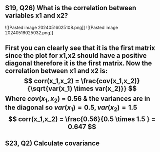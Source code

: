 ## S19, Q26) What is the correlation between variables x1 and x2?
![[Pasted image 20240516025108.png]]
![[Pasted image 20240516025032.png]]

First you can clearly see that it is the first matrix since the plot for x1,x2 should have a positive diagonal therefore it is the first matrix. Now the correlation between x1 and x2 is:
$$
corr(x_1,x_2) = \frac{cov(x_1,x_2)}{\sqrt{var(x_1) \times var(x_2)}}
$$
Where $cov(x_1,x_2)$ = 0.56 & the variances are in the diagonal so $var(x_1) = 0.5, var(x_2) = 1.5$
$$
corr(x_1,x_2) = \frac{0.56}{0.5 \times 1.5 } = 0.647
$$
---
## S23, Q2) Calculate covariance 


